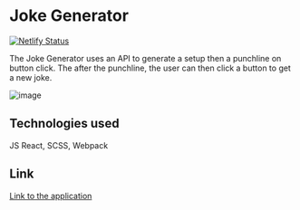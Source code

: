 # Joke Generator

[![Netlify Status](https://api.netlify.com/api/v1/badges/48330af5-f9a6-402e-ad06-46bfdcb531bc/deploy-status)](https://app.netlify.com/sites/bandstrar-react-joke/deploys)

The Joke Generator uses an API to generate a setup then a punchline on button click. The after the punchline, the user can then click a button to get a new joke.

![image](https://i.imgur.com/onRpcFe.gif)

## Technologies used

JS React, SCSS, Webpack

## Link

[Link to the application](https://bandstrar-react-joke.netlify.app/)